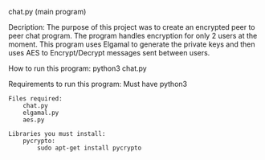 chat.py (main program)

Decription:
	The purpose of this project was to create an encrypted peer to peer chat program.
	The program handles encryption for only 2 users at the moment.
	This program uses Elgamal to generate the private keys and then uses AES to Encrypt/Decrypt messages sent between  users.

How to run this program:
	python3 chat.py

Requirements to run this program:
	Must have python3
	
	Files required:
		chat.py
		elgamal.py
		aes.py

	Libraries you must install:
		pycrypto:
			sudo apt-get install pycrypto